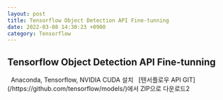 ```yaml
---
layout: post
title: Tensorflow Object Detection API Fine-tunning
date: 2022-03-08 14:30:23 +0900
category: Tensorflow
---
```


<h2>Tensorflow Object Detection API Fine-tunning</h2>  
&nbsp;  
Anaconda, Tensorflow, NVIDIA CUDA 설치  
 &nbsp;  
[텐서플로우 API GIT](/https://github.com/tensorflow/models/)에서 ZIP으로 다운로드2





